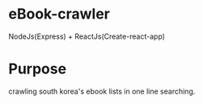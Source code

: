 # eBook-crawler

NodeJs(Express) + ReactJs(Create-react-app)

# Purpose

crawling south korea's ebook lists in one line searching.
